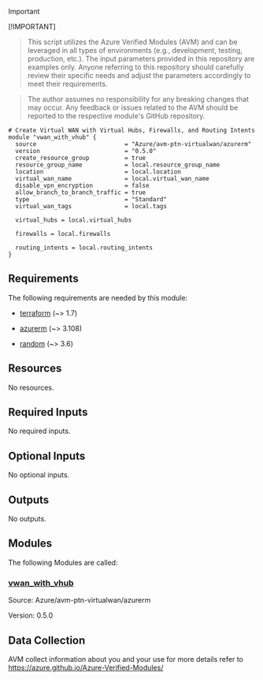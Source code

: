 <!-- BEGIN_TF_DOCS -->
<!-- BEGIN\_TF\_DOCS -->
> [!IMPORTANT]
[!IMPORTANT]
> This script utilizes the Azure Verified Modules (AVM) and can be leveraged in all types of environments (e.g., development, testing, production, etc.). The input parameters provided in this repository are examples only. Anyone referring to this repository should carefully review their specific needs and adjust the parameters accordingly to meet their requirements.

> The author assumes no responsibility for any breaking changes that may occur. Any feedback or issues related to the AVM should be reported to the respective module's GitHub repository.
>

```hcl
# Create Virtual WAN with Virtual Hubs, Firewalls, and Routing Intents
module "vwan_with_vhub" {
  source                         = "Azure/avm-ptn-virtualwan/azurerm"
  version                        = "0.5.0"
  create_resource_group          = true
  resource_group_name            = local.resource_group_name
  location                       = local.location
  virtual_wan_name               = local.virtual_wan_name
  disable_vpn_encryption         = false
  allow_branch_to_branch_traffic = true
  type                           = "Standard"
  virtual_wan_tags               = local.tags

  virtual_hubs = local.virtual_hubs

  firewalls = local.firewalls

  routing_intents = local.routing_intents
}
```

<!-- markdownlint-disable MD033 -->
## Requirements

The following requirements are needed by this module:

- <a name="requirement_terraform"></a> [terraform](#requirement\_terraform) (~> 1.7)

- <a name="requirement_azurerm"></a> [azurerm](#requirement\_azurerm) (~> 3.108)

- <a name="requirement_random"></a> [random](#requirement\_random) (~> 3.6)

## Resources

No resources.

<!-- markdownlint-disable MD013 -->
## Required Inputs

No required inputs.

## Optional Inputs

No optional inputs.

## Outputs

No outputs.

## Modules

The following Modules are called:

### <a name="module_vwan_with_vhub"></a> [vwan\_with\_vhub](#module\_vwan\_with\_vhub)

Source: Azure/avm-ptn-virtualwan/azurerm

Version: 0.5.0

<!-- markdownlint-disable-next-line MD041 -->
## Data Collection

AVM collect information about you and your use for more details refer to https://azure.github.io/Azure-Verified-Modules/
<!-- END_TF_DOCS -->